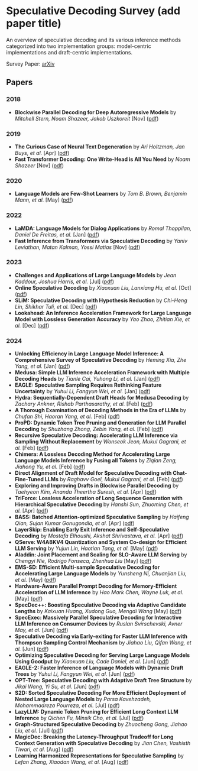 # Speculative Decoding Survey (add paper title)

An overview of speculative decoding and its various inference methods categorized into two implementation groups: model-centric implementations and draft-centric implementations.

Survey Paper: [arXiv](https://christophera.github.io/simplest-github-page/)


## Papers

### 2018
* **Blockwise Parallel Decoding for Deep Autoregressive Models** by _Mitchell Stern, Noam Shazeer, Jakob Uszkoreit_ [Nov] ([pdf](https://arxiv.org/pdf/1811.03115))

### 2019
* **The Curious Case of Neural Text Degeneration** by _Ari Holtzman, Jan Buys, et al._ [Apr] ([pdf](https://arxiv.org/pdf/1904.09751))
* **Fast Transformer Decoding: One Write-Head is All You Need** by _Noam Shazeer_ [Nov] ([pdf](https://arxiv.org/pdf/1911.02150))

### 2020
* **Language Models are Few-Shot Learners** by _Tom B. Brown, Benjamin Mann, et al._ [May] ([pdf](https://arxiv.org/pdf/2005.14165))

### 2022
* **LaMDA: Language Models for Dialog Applications** by _Romal Thoppilan, Daniel De Freitas, et al._ [Jan] ([pdf](https://arxiv.org/pdf/2201.08239))
* **Fast Inference from Transformers via Speculative Decoding** by _Yaniv Leviathan, Matan Kalman, Yossi Matias_ [Nov] ([pdf](https://arxiv.org/pdf/2211.17192))

### 2023
* **Challenges and Applications of Large Language Models** by _Jean Kaddour, Joshua Harris, et al._ [Jul] ([pdf](https://arxiv.org/pdf/2307.10169))
* **Online Speculative Decoding** by _Xiaoxuan Liu, Lanxiang Hu, et al._ [Oct] ([pdf](https://arxiv.org/pdf/2310.07177))
* **SLiM: Speculative Decoding with Hypothesis Reduction** by _Chi-Heng Lin, Shikhar Tuli, et al._ [Dec] ([pdf](https://openreview.net/pdf?id=aPOFpNWwzl))
* **Lookahead: An Inference Acceleration Framework for Large Language Model with Lossless Generation Accuracy** by _Yao Zhao, Zhitian Xie, et al._ [Dec] ([pdf](https://arxiv.org/pdf/2312.12728))

### 2024
* **Unlocking Efficiency in Large Language Model Inference: A Comprehensive Survey of Speculative Decoding** by _Heming Xia, Zhe Yang, et al._ [Jan]  ([pdf](https://arxiv.org/pdf/2401.07851))
* **Medusa: Simple LLM Inference Acceleration Framework with Multiple Decoding Heads** by _Tianle Cai, Yuhong Li, et al._ [Jan] ([pdf](https://arxiv.org/pdf/2401.10774))
* **EAGLE: Speculative Sampling Requires Rethinking Feature Uncertainty** by _Yuhui Li, Fangyun Wei, et al._ [Jan] ([pdf](https://arxiv.org/pdf/2401.15077))
* **Hydra: Sequentially-Dependent Draft Heads for Medusa Decoding** by _Zachary Ankner, Rishab Parthasarathy, et al._ [Feb] ([pdf](https://arxiv.org/pdf/2402.05109))
* **A Thorough Examination of Decoding Methods in the Era of LLMs** by _Chufan Shi, Haoran Yang, et al._ [Feb] ([pdf](https://arxiv.org/pdf/2402.06925))
* **ProPD: Dynamic Token Tree Pruning and Generation for LLM Parallel Decoding** by _Shuzhang Zhong, Zebin Yang, et al._ [Feb] ([pdf](https://arxiv.org/pdf/2402.13485))
* **Recursive Speculative Decoding: Accelerating LLM Inference via Sampling Without Replacement** by _Wonseok Jeon, Mukul Gagrani, et al._ [Feb] ([pdf](https://arxiv.org/pdf/2402.14160))
* **Chimera: A Lossless Decoding Method for Accelerating Large Language Models Inference by Fusing all Tokens** by _Ziqian Zeng, Jiahong Yu, et al._ [Feb] ([pdf](https://arxiv.org/pdf/2402.15758))
* **Direct Alignment of Draft Model for Speculative Decoding with Chat-Fine-Tuned LLMs** by _Raghavv Goel, Mukul Gagrani, et al._ [Feb] ([pdf](https://arxiv.org/pdf/2403.00858))
* **Exploring and Improving Drafts in Blockwise Parallel Decoding** by _Taehyeon Kim, Ananda Theertha Suresh, et al._ [Apr] ([pdf](https://arxiv.org/pdf/2404.09221))
* **TriForce: Lossless Acceleration of Long Sequence Generation with Hierarchical Speculative Decoding** by _Hanshi Sun, Zhuoming Chen, et al._ [Apr] ([pdf](https://arxiv.org/pdf/2404.11912))
* **BASS: Batched Attention-optimized Speculative Sampling** by _Haifeng Qian, Sujan Kumar Gonugondla, et al._ [Apr] ([pdf](https://arxiv.org/pdf/2404.15778))
* **LayerSkip: Enabling Early Exit Inference and Self-Speculative Decoding** by _Mostafa Elhoushi, Akshat Shrivastava, et al._ [Apr] ([pdf](https://arxiv.org/pdf/2404.16710))
* **QServe: W4A8KV4 Quantization and System Co-design for Efficient LLM Serving** by _Yujun Lin, Haotian Tang, et al._ [May] ([pdf](https://arxiv.org/pdf/2405.04532))
* **Aladdin: Joint Placement and Scaling for SLO-Aware LLM Serving** by _Chengyi Nie, Rodrigo Fonseca, Zhenhua Liu_ [May] ([pdf](https://arxiv.org/pdf/2405.06856))
* **EMS-SD: Efficient Multi-sample Speculative Decoding for Accelerating Large Language Models** by _Yunsheng Ni, Chuanjian Liu, et al._ [May] ([pdf](https://arxiv.org/pdf/2405.07542))
* **Hardware-Aware Parallel Prompt Decoding for Memory-Efficient Acceleration of LLM Inference** by _Hao Mark Chen, Wayne Luk, et al._ [May] ([pdf](https://arxiv.org/pdf/2405.18628))
* **SpecDec++: Boosting Speculative Decoding via Adaptive Candidate Lengths** by _Kaixuan Huang, Xudong Guo, Mengdi Wang_ [May] ([pdf](https://arxiv.org/pdf/2405.19715))
* **SpecExec: Massively Parallel Speculative Decoding for Interactive LLM Inference on Consumer Devices** by _Ruslan Svirschevski, Avner May, et al._ [Jun] ([pdf](https://arxiv.org/pdf/2406.02532))
* **Speculative Decoding via Early-exiting for Faster LLM Inference with Thompson Sampling Control Mechanism** by _Jiahao Liu, Qifan Wang, et al._ [Jun] ([pdf](https://arxiv.org/pdf/2406.03853))
* **Optimizing Speculative Decoding for Serving Large Language Models Using Goodput** by _Xiaoxuan Liu, Cade Daniel, et al._ [Jun] ([pdf](https://arxiv.org/pdf/2406.14066))
* **EAGLE-2: Faster Inference of Language Models with Dynamic Draft Trees** by _Yuhui Li, Fangyun Wei, et al._ [Jun] ([pdf](https://arxiv.org/pdf/2406.16858))
* **OPT-Tree: Speculative Decoding with Adaptive Draft Tree Structure** by _Jikai Wang, Yi Su, et al._ [Jun] ([pdf](https://arxiv.org/pdf/2406.17276))
* **S2D: Sorted Speculative Decoding For More Efficient Deployment of Nested Large Language Models** by _Parsa Kavehzadeh, Mohammadreza Pourreza, et al._ [Jul] ([pdf](https://arxiv.org/pdf/2407.01955))
* **LazyLLM: Dynamic Token Pruning for Efficient Long Context LLM Inference** by _Qichen Fu, Minsik Cho, et al._ [Jul] ([pdf](https://arxiv.org/pdf/2407.14057))
* **Graph-Structured Speculative Decoding** by _Zhuocheng Gong, Jiahao Liu, et al._ [Jul] ([pdf](https://arxiv.org/pdf/2407.16207))
* **MagicDec: Breaking the Latency-Throughput Tradeoff for Long Context Generation with Speculative Decoding** by _Jian Chen, Vashisth Tiwari, et al._ [Aug] ([pdf](https://arxiv.org/pdf/2408.11049))
* **Learning Harmonized Representations for Speculative Sampling** by _Lefan Zhang, Xiaodan Wang, et al._ [Aug] ([pdf](https://arxiv.org/pdf/2408.15766))
